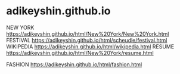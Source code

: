 # adikeyshin.github.io
NEW YORK
https://adikeyshin.github.io/html/New%20York/New%20York.html
FESTIVAL
https://adikeyshin.github.io/html/scheudle/festival.html
WIKIPEDIA
https://adikeyshin.github.io/html/wikipedia.html
RESUME
https://adikeyshin.github.io/html/New%20York/resume.html

FASHION
https://adikeyshin.github.io/html/fashion.html
